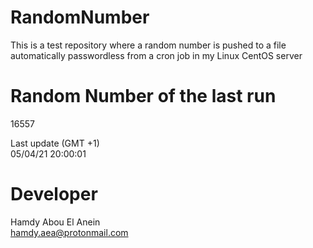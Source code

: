 # RandomNumber    
This is a test repository where a random number is pushed to a file automatically passwordless from a cron job in my Linux CentOS server    
# Random Number of the last run   
16557
      
Last update (GMT +1)    
05/04/21 20:00:01
# Developer    
Hamdy Abou El Anein   
hamdy.aea@protonmail.com
